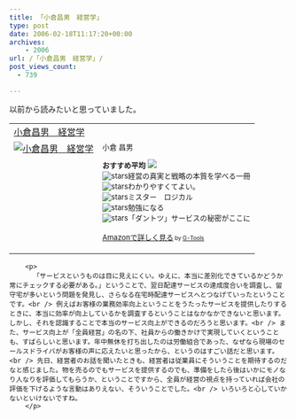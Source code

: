 ```yaml
---
title: 「小倉昌男　経営学」
type: post
date: 2006-02-18T11:17:20+00:00
archives:
    - 2006
url: /「小倉昌男　経営学」/
post_views_count:
  - 739

---
```

以前から読みたいと思っていました。

<table  border="0" cellpadding="5">
  <tr>
    <td colspan="2">
      <a href="http://www.amazon.co.jp/exec/obidos/ASIN/4822241564/konnokiyotaka-22/ref=nosim/" target="_blank">小倉昌男　経営学</a>
    </td>
  </tr>
  
  <tr>
    <td valign="top">
      <a href="http://www.amazon.co.jp/exec/obidos/ASIN/4822241564/konnokiyotaka-22/ref=nosim/" target="_blank"><img src="https://i1.wp.com/images.amazon.com/images/P/4822241564.09._SCMZZZZZZZ_.jpg" border="0" alt="小倉昌男　経営学" data-recalc-dims="1" /></a>
    </td>
    <td valign="top">
      <font size="-1">小倉 昌男 </p>
      <p>
        <strong>おすすめ平均</strong> <img src="https://i2.wp.com/g-images.amazon.com/images/G/01/detail/stars-4-5.gif" data-recalc-dims="1" /><br /><img src="https://i1.wp.com/g-images.amazon.com/images/G/01/detail/stars-5-0.gif" alt="stars" data-recalc-dims="1" />経営の真実と戦略の本質を学べる一冊<br /><img src="https://i2.wp.com/g-images.amazon.com/images/G/01/detail/stars-4-0.gif" alt="stars" data-recalc-dims="1" />わかりやすくてよい。<br /><img src="https://i2.wp.com/g-images.amazon.com/images/G/01/detail/stars-4-0.gif" alt="stars" data-recalc-dims="1" />ミスター　ロジカル<br /><img src="https://i1.wp.com/g-images.amazon.com/images/G/01/detail/stars-5-0.gif" alt="stars" data-recalc-dims="1" />勉強になる<br /><img src="https://i1.wp.com/g-images.amazon.com/images/G/01/detail/stars-5-0.gif" alt="stars" data-recalc-dims="1" />「ダントツ」サービスの秘密がここに
      </p>
      <p>
        <a href="http://www.amazon.co.jp/exec/obidos/ASIN/4822241564/konnokiyotaka-22/ref=nosim/" target="_blank">Amazonで詳しく見る</a></font><font size="-2"> by <a href="http://www.goodpic.com/mt/aws/index.html" >G-Tools</a></font></td> </tr> </table> 
        
        <p>
          「サービスというものは目に見えにくい。ゆえに、本当に差別化できているかどうか常にチェックする必要がある。」ということで、翌日配達サービスの達成度合いを調査し、留守宅が多いという問題を発見し、さらなる在宅時配達サービスへとつなげていったということです。<br /> 例えばお客様の業務効率向上ということをうたったサービスを提供したりするときに、本当に効率が向上しているかを調査するということはなかなかできないと思います。しかし、それを認識することで本当のサービス向上ができるのだろうと思います。<br /> また、サービス向上が「全員経営」の名の下、社員からの働きかけで実現していくということも、すばらしいと思います。年中無休を打ち出したのは労働組合であった、なぜなら現場のセールスドライバがお客様の声に応えたいと思ったから、というのはすごい話だと思います。<br /> 先日、経営者のお話を聞いたときも、経営者は従業員にそういうことを期待するのだなと感じました。物を売るのでもサービスを提供するのでも、準備をしたら後はいかにモノなり人なりを評価してもらうか、ということですから、全員が経営の視点を持っていれば会社の評価を下げるような言動はありえない、そういうことでした。<br /> いろいろと心していかないといけないですね。
        </p>